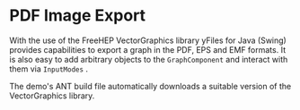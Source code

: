 # PDF Image Export
  

 With the use of the FreeHEP VectorGraphics library yFiles for Java (Swing) provides capabilities to export a graph in the PDF, EPS and EMF formats. It is also easy to add arbitrary objects to the `GraphComponent` and interact with them via `InputModes` . 

 The demo's ANT build file automatically downloads a suitable version of the VectorGraphics library.   